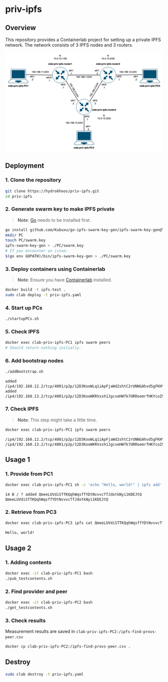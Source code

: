 # priv-ipfs

## Overview
This repository provides a Containerlab project for setting up a private IPFS network.
The network consists of 3 IPFS nodes and 3 routers.

![Topology](./topo.png "topo.png")

## Deployment
### 1. Clone the repository
```bash
git clone https://hydrokhoos/priv-ipfs.git
cd priv-ipfs
```

### 2. Generate swarm key to make IPFS private
> **Note**: [Go](https://go.dev/doc/install "Go installation") needs to be installed first.
```bash
go install github.com/Kubuxu/go-ipfs-swarm-key-gen/ipfs-swarm-key-gen@latest
mkdir PC
touch PC/swarm.key
ipfs-swarm-key-gen > ./PC/swarm.key
# If you encounter an issue:
$(go env GOPATH)/bin/ipfs-swarm-key-gen > ./PC/swarm.key
```

### 3. Deploy containers using Containerlab
> **Note**: Ensure you have [Containerlab](https://containerlab.dev/install/ "containerlab installation") installed.
```bash
docker build -t ipfs-test .
sudo clab deploy -t priv-ipfs.yaml
```

### 4. Start up PCs
```bash
./startupPCs.sh
```

### 5. Check IPFS
```bash
docker exec clab-priv-ipfs-PC1 ipfs swarm peers
# Should return nothing initially.
```

### 6. Add bootstrap nodes
```bash
./addBootstrap.sh
```

```plain text
added /ip4/192.168.12.2/tcp/4001/p2p/12D3KooWLq1iApFjaWd2shtC2rUNNGAhvd5gFKHYEdYMCLLAE2qv
added /ip4/192.168.13.2/tcp/4001/p2p/12D3KooWKRVxsh1JgcxeHW7k7URRoemrfHKYcoZ9qzyTAhdCQwz6
```

### 7. Check IPFS
> **Note**: This step might take a little time.
```bash
docker exec clab-priv-ipfs-PC1 ipfs swarm peers
```

```plain text
/ip4/192.168.12.2/tcp/4001/p2p/12D3KooWLq1iApFjaWd2shtC2rUNNGAhvd5gFKHYEdYMCLLAE2qv
/ip4/192.168.13.2/tcp/4001/p2p/12D3KooWKRVxsh1JgcxeHW7k7URRoemrfHKYcoZ9qzyTAhdCQwz6
```

## Usage 1
### 1. Provide from PC1
```bash
docker exec clab-priv-ipfs-PC1 sh -c 'echo "Hello, world!" | ipfs add'
```

```plain text
14 B / ? added QmeeLUVdiSTTKQqhWqsffYDtNvvvcTfJdotkNyi1KDEJtQ QmeeLUVdiSTTKQqhWqsffYDtNvvvcTfJdotkNyi1KDEJtQ
 ```

### 2. Retrieve from PC3
```bash
docker exec clab-priv-ipfs-PC3 ipfs cat QmeeLUVdiSTTKQqhWqsffYDtNvvvcTfJdotkNyi1KDEJtQ
```

```plain text
Hello, world!
```

## Usage 2
### 1. Adding contents
```bash
docker exec -it clab-priv-ipfs-PC1 bash
./pub_testcontents.sh
```

### 2. Find provider and peer
```bash
docker exec -it clab-priv-ipfs-PC2 bash
./get_testcontents.sh
```

### 3. Check results
Measurement results are saved in ```clab-priv-ipfs-PC2:/ipfs-find-provs-peer.csv```
```bash
docker cp clab-priv-ipfs-PC2:/ipfs-find-provs-peer.csv .
```

## Destroy
```bash
sudo clab destroy -t priv-ipfs.yaml
```
